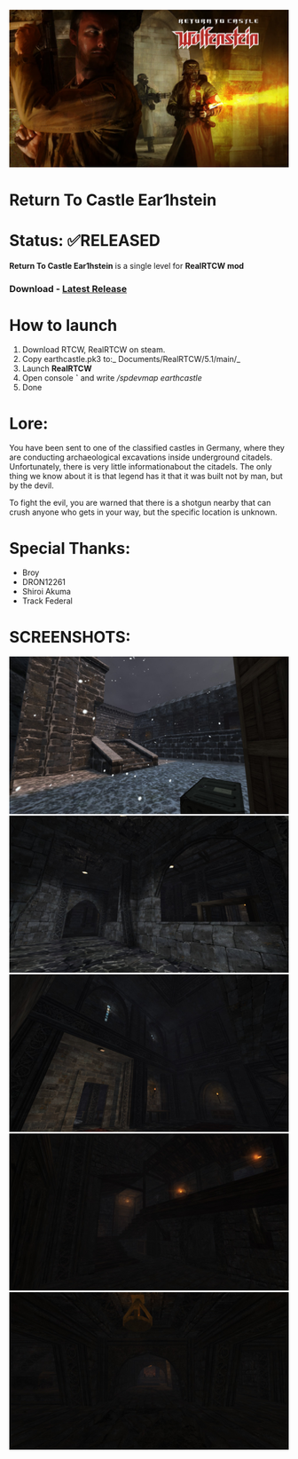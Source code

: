 ![LOGO](./images/logo.png)
# Return To Castle Ear1hstein
# Status: ✅RELEASED

**Return To Castle Ear1hstein** is a single level for **RealRTCW mod**

### Download - [Latest Release](https://github.com/Ear1h/Return-To-Castle-Ear1hstein/releases/download/v1/earthcastle.pk3)

# **How to launch**
1. Download RTCW, RealRTCW on steam.
2. Copy earthcastle.pk3 to:_ Documents/RealRTCW/5.1/main/_
3. Launch **RealRTCW**
4. Open console **`** and write _/spdevmap earthcastle_
5. Done
       
# **Lore:**
You have been sent to one of the classified castles in Germany, where they are conducting archaeological excavations inside underground
citadels. Unfortunately, there is very little informationabout the citadels. The only thing we know about it
is that legend has it that it was built not by man, but by the devil.
                          
To fight the evil, you are warned that there is a shotgun nearby that can crush anyone who gets in your way, but the specific location is unknown.

# **Special Thanks:**
* Broy
* DRON12261
* Shiroi Akuma
* Track Federal

# **SCREENSHOTS:**
![image1](./images/image1.jpg)
![image2](./images/image2.jpg)
![image3](./images/image3.jpg)
![image4](./images/image4.jpg)
![image5](./images/image5.jpg)
